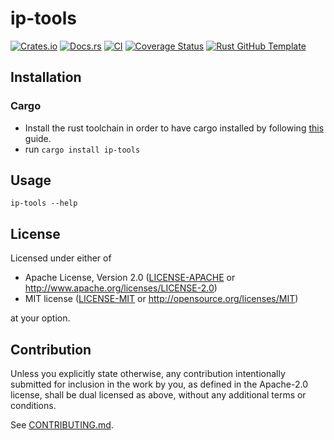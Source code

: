 # ip-tools

[![Crates.io](https://img.shields.io/crates/v/ip-tools.svg)](https://crates.io/crates/ip-tools)
[![Docs.rs](https://docs.rs/ip-tools/badge.svg)](https://docs.rs/ip-tools)
[![CI](https://github.com/pplmx/ip-tools/workflows/CI/badge.svg)](https://github.com/pplmx/ip-tools/actions)
[![Coverage Status](https://coveralls.io/repos/github/pplmx/ip-tools/badge.svg?branch=main)](https://coveralls.io/github/pplmx/ip-tools?branch=main)
[![Rust GitHub Template](https://img.shields.io/badge/Rust%20GitHub-Template-blue)](https://rust-github.github.io/)

## Installation

### Cargo

* Install the rust toolchain in order to have cargo installed by following
  [this](https://www.rust-lang.org/tools/install) guide.
* run `cargo install ip-tools`

## Usage

```shell
ip-tools --help
```

## License

Licensed under either of

 * Apache License, Version 2.0
   ([LICENSE-APACHE](LICENSE-APACHE) or http://www.apache.org/licenses/LICENSE-2.0)
 * MIT license
   ([LICENSE-MIT](LICENSE-MIT) or http://opensource.org/licenses/MIT)

at your option.

## Contribution

Unless you explicitly state otherwise, any contribution intentionally submitted
for inclusion in the work by you, as defined in the Apache-2.0 license, shall be
dual licensed as above, without any additional terms or conditions.

See [CONTRIBUTING.md](CONTRIBUTING.md).
